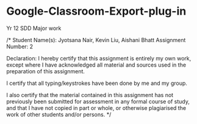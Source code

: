 # Google-Classroom-Export-plug-in
Yr 12 SDD Major work

/* Student Name(s): Jyotsana Nair, Kevin Liu, Aishani Bhatt
Assignment Number: 2

Declaration: I hereby certify that this assignment is entirely my own work, except where I have acknowledged all material and sources used in the preparation of this assignment.
  
I certify that all typing/keystrokes have been done by me and my group.
  
I also certify that the material contained in this assignment has not previously been submitted for assessment in any formal course of study, and that I have not copied in part or whole, or otherwise plagiarised the work of other students and/or persons. */
